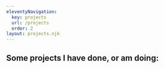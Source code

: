 ```yaml
---
eleventyNavigation:
  key: projects
  url: /projects
  order: 2
layout: projects.njk
---
```

## Some projects I have done, or am doing: